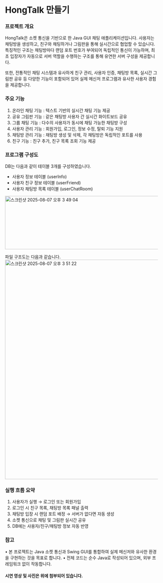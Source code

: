 # HongTalk 만들기

### 프로젝트 개요
HongTalk은 소켓 통신을 기반으로 한 Java GUI 채팅 애플리케이션입니다.
사용자는 채팅방을 생성하고, 친구와 채팅하거나 그림판을 통해 실시간으로 협업할 수 있습니다.
특징적인 구조는 채팅방마다 랜덤 포트 번호가 부여되어 독립적인 통신이 가능하며,
최초 입장자가 자동으로 서버 역할을 수행하는 구조를 통해 유연한 서버 구성을 제공합니다.

또한, 전통적인 채팅 시스템과 유사하게 친구 관리, 사용자 인증, 채팅방 목록, 실시간 그림판 공유 등 다양한 기능이 포함되어 있어 실제 메신저 프로그램과 유사한 사용자 경험을 제공합니다.

### 주요 기능
1. 온라인 채팅 기능 : 텍스트 기반의 실시간 채팅 기능 제공
2. 공유 그림판 기능 : 같은 채팅방 사용자 간 실시간 화이트보드 공유
3. 그룹 채팅 기능 : 다수의 사용자가 동시에 채팅 가능한 채팅방 구성
4. 사용자 관리 기능 : 회원가입, 로그인, 정보 수정, 탈퇴 기능 지원
5. 채팅방 관리 기능 : 채팅방 생성 및 삭제, 각 채팅방은 독립적인 포트를 사용
6. 친구 기능 : 친구 추가, 친구 목록 조회 기능 제공


### 프로그램 구성도

DB는 다음과 같이 테이블 3개를 구성하였습니다.
- 사용자 정보 테이블 (userInfo)
- 사용자 친구 정보 테이블 (userFriend)
- 사용자 채팅방 목록 테이블 (userChatRoom)
<img width="1173" height="175" alt="스크린샷 2025-08-07 오후 3 49 04" src="https://github.com/user-attachments/assets/ac2c27fe-0de9-4e5b-a81b-19850347cff4" />


파일 구조도는 다음과 같습니다.
<img width="790" height="720" alt="스크린샷 2025-08-07 오후 3 51 22" src="https://github.com/user-attachments/assets/23bd8721-eda2-41c5-a303-fb35a9bae13f" />



### 실행 흐름 요약
1.	사용자가 실행 → 로그인 또는 회원가입
2.	로그인 시 친구 목록, 채팅방 목록 패널 출력
3.	채팅방 입장 시 랜덤 포트 배정 → 서버가 없다면 자동 생성
4.	소켓 통신으로 채팅 및 그림판 실시간 공유
5.	DB에는 사용자/친구/채팅방 정보 자동 반영

### 참고

•	본 프로젝트는 Java 소켓 통신과 Swing GUI를 통합하여 실제 메신저와 유사한 환경을 구현하는 것을 목표로 합니다.
•	전체 코드는 순수 Java로 작성되어 있으며, 외부 프레임워크 없이 작동합니다.

#### 시연 영상 및 사진은 위에 첨부되어 있습니다.
